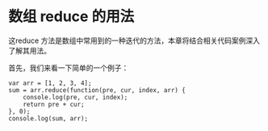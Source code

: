 # 数组 reduce 的用法

这reduce 方法是数组中常用到的一种迭代的方法，本章将结合相关代码案例深入了解其用法。

首先，我们来看一下简单的一个例子：

```
var arr = [1, 2, 3, 4];
sum = arr.reduce(function(pre, cur, index, arr) {
    console.log(pre, cur, index);
    return pre + cur;
}, 0);
console.log(sum, arr);
```



